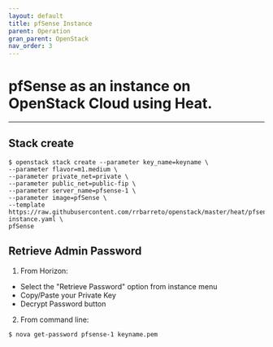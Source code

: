 ```yaml
---
layout: default
title: pfSense Instance
parent: Operation
gran_parent: OpenStack
nav_order: 3
---
```


# pfSense as an instance on OpenStack Cloud using Heat.

---

## Stack create

```
$ openstack stack create --parameter key_name=keyname \
--parameter flavor=m1.medium \
--parameter private_net=private \
--parameter public_net=public-fip \
--parameter server_name=pfsense-1 \
--parameter image=pfSense \
--template https://raw.githubusercontent.com/rrbarreto/openstack/master/heat/pfsense-instance.yaml \
pfSense
```

## Retrieve Admin Password

1. From Horizon:
* Select the "Retrieve Password" option from instance menu
* Copy/Paste your Private Key
* Decrypt Password button

2. From command line:
```
$ nova get-password pfsense-1 keyname.pem
```
